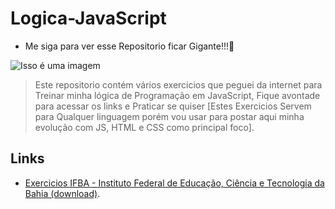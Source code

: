 # Logica-JavaScript

- Me siga para ver esse Repositorio ficar Gigante!!!:yellow_heart:
 
![Isso é uma imagem](https://cdn0.tnwcdn.com/wp-content/blogs.dir/1/files/2015/04/silicon-valley-s2.png)

> Este repositorio contém vários exercicios que peguei da internet para Treinar minha lógica de Programação em JavaScript, Fique avontade para acessar os links e Praticar se quiser
> [Estes Exercicios Servem para Qualquer linguagem porém vou usar para postar aqui minha evolução com JS, HTML e CSS como principal foco].

## Links 

- [Exercicios IFBA - Instituto Federal de Educação, Ciência e Tecnologia da Bahia (download)](https://ads.ifba.edu.br/dl1012).

